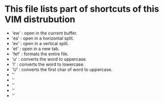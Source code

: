 This file lists part of shortcuts of this VIM distrubution
==============================================================

- '<leader>ew' : open in the current buffer.
- '<leader>es' : open in a horizontal split.
- '<leader>ev' : open in a vertical split.
- '<leader>et' : open in a new tab.
- '<leader>fef' : formats the entire file.
- '<leader>u' : converts the word to uppercase.
- '<leader>l' : converts the word to lowercase.
- '<leader>U' : converts the first char of word to uppercase.
- '<leader>'
- '<leader>'
- '<leader>'
- '<leader>'
- '<leader>'

